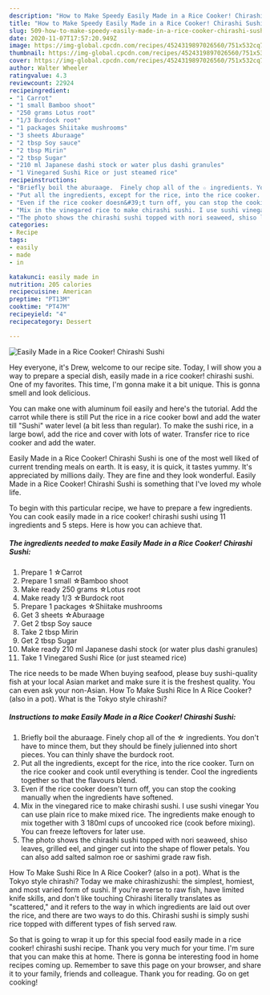 ```yaml
---
description: "How to Make Speedy Easily Made in a Rice Cooker! Chirashi Sushi"
title: "How to Make Speedy Easily Made in a Rice Cooker! Chirashi Sushi"
slug: 509-how-to-make-speedy-easily-made-in-a-rice-cooker-chirashi-sushi
date: 2020-11-07T17:57:20.949Z
image: https://img-global.cpcdn.com/recipes/4524319897026560/751x532cq70/easily-made-in-a-rice-cooker-chirashi-sushi-recipe-main-photo.jpg
thumbnail: https://img-global.cpcdn.com/recipes/4524319897026560/751x532cq70/easily-made-in-a-rice-cooker-chirashi-sushi-recipe-main-photo.jpg
cover: https://img-global.cpcdn.com/recipes/4524319897026560/751x532cq70/easily-made-in-a-rice-cooker-chirashi-sushi-recipe-main-photo.jpg
author: Walter Wheeler
ratingvalue: 4.3
reviewcount: 22924
recipeingredient:
- "1 Carrot"
- "1 small Bamboo shoot"
- "250 grams Lotus root"
- "1/3 Burdock root"
- "1 packages Shiitake mushrooms"
- "3 sheets Aburaage"
- "2 tbsp Soy sauce"
- "2 tbsp Mirin"
- "2 tbsp Sugar"
- "210 ml Japanese dashi stock or water plus dashi granules"
- "1 Vinegared Sushi Rice or just steamed rice"
recipeinstructions:
- "Briefly boil the aburaage.  Finely chop all of the ☆ ingredients. You don&#39;t have to mince them, but they should be finely julienned into short pieces. You can thinly shave the burdock root."
- "Put all the ingredients, except for the rice, into the rice cooker.  Turn on the rice cooker and cook until everything is tender.  Cool the ingredients together so that the flavours blend."
- "Even if the rice cooker doesn&#39;t turn off, you can stop the cooking manually when the ingredients have softened."
- "Mix in the vinegared rice to make chirashi sushi. I use sushi vinegar You can use plain rice to make mixed rice. The ingredients make enough to mix together with 3 180ml cups of uncooked rice (cook before mixing). You can freeze leftovers for later use."
- "The photo shows the chirashi sushi topped with nori seaweed, shiso leaves, grilled eel, and ginger cut into the shape of flower petals.  You can also add salted salmon roe or sashimi grade raw fish."
categories:
- Recipe
tags:
- easily
- made
- in

katakunci: easily made in 
nutrition: 205 calories
recipecuisine: American
preptime: "PT13M"
cooktime: "PT47M"
recipeyield: "4"
recipecategory: Dessert

---
```



![Easily Made in a Rice Cooker! Chirashi Sushi](https://img-global.cpcdn.com/recipes/4524319897026560/751x532cq70/easily-made-in-a-rice-cooker-chirashi-sushi-recipe-main-photo.jpg)

Hey everyone, it's Drew, welcome to our recipe site. Today, I will show you a way to prepare a special dish, easily made in a rice cooker! chirashi sushi. One of my favorites. This time, I'm gonna make it a bit unique. This is gonna smell and look delicious.

You can make one with aluminum foil easily and here&#39;s the tutorial. Add the carrot while there is still Put the rice in a rice cooker bowl and add the water till &#34;Sushi&#34; water level (a bit less than regular). To make the sushi rice, in a large bowl, add the rice and cover with lots of water. Transfer rice to rice cooker and add the water.

Easily Made in a Rice Cooker! Chirashi Sushi is one of the most well liked of current trending meals on earth. It is easy, it is quick, it tastes yummy. It's appreciated by millions daily. They are fine and they look wonderful. Easily Made in a Rice Cooker! Chirashi Sushi is something that I've loved my whole life.


To begin with this particular recipe, we have to prepare a few ingredients. You can cook easily made in a rice cooker! chirashi sushi using 11 ingredients and 5 steps. Here is how you can achieve that.

<!--inarticleads1-->

##### The ingredients needed to make Easily Made in a Rice Cooker! Chirashi Sushi:

1. Prepare 1 ☆Carrot
1. Prepare 1 small ☆Bamboo shoot
1. Make ready 250 grams ☆Lotus root
1. Make ready 1/3 ☆Burdock root
1. Prepare 1 packages ☆Shiitake mushrooms
1. Get 3 sheets ☆Aburaage
1. Get 2 tbsp Soy sauce
1. Take 2 tbsp Mirin
1. Get 2 tbsp Sugar
1. Make ready 210 ml Japanese dashi stock (or water plus dashi granules)
1. Take 1 Vinegared Sushi Rice (or just steamed rice)


The rice needs to be made When buying seafood, please buy sushi-quality fish at your local Asian market and make sure it is the freshest quality. You can even ask your non-Asian. How To Make Sushi Rice In A Rice Cooker? (also in a pot). What is the Tokyo style chirashi? 

<!--inarticleads2-->

##### Instructions to make Easily Made in a Rice Cooker! Chirashi Sushi:

1. Briefly boil the aburaage.  Finely chop all of the ☆ ingredients. You don&#39;t have to mince them, but they should be finely julienned into short pieces. You can thinly shave the burdock root.
1. Put all the ingredients, except for the rice, into the rice cooker.  Turn on the rice cooker and cook until everything is tender.  Cool the ingredients together so that the flavours blend.
1. Even if the rice cooker doesn&#39;t turn off, you can stop the cooking manually when the ingredients have softened.
1. Mix in the vinegared rice to make chirashi sushi. I use sushi vinegar You can use plain rice to make mixed rice. The ingredients make enough to mix together with 3 180ml cups of uncooked rice (cook before mixing). You can freeze leftovers for later use.
1. The photo shows the chirashi sushi topped with nori seaweed, shiso leaves, grilled eel, and ginger cut into the shape of flower petals.  You can also add salted salmon roe or sashimi grade raw fish.


How To Make Sushi Rice In A Rice Cooker? (also in a pot). What is the Tokyo style chirashi? Today we make chirashizushi: the simplest, homiest, and most varied form of sushi. If you&#39;re averse to raw fish, have limited knife skills, and don&#39;t like touching Chirashi literally translates as &#34;scattered,&#34; and it refers to the way in which ingredients are laid out over the rice, and there are two ways to do this. Chirashi sushi is simply sushi rice topped with different types of fish served raw. 

So that is going to wrap it up for this special food easily made in a rice cooker! chirashi sushi recipe. Thank you very much for your time. I'm sure that you can make this at home. There is gonna be interesting food in home recipes coming up. Remember to save this page on your browser, and share it to your family, friends and colleague. Thank you for reading. Go on get cooking!
